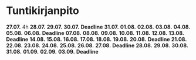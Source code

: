# Tuntikirjanpito
**27.07.** 4h
**28.07.**
**29.07.**
**30.07.**
**Deadline**
**31.07.**
**01.08.**
**02.08.**
**03.08.**
**04.08.**
**05.08.**
**06.08.**
**Deadline**
**07.08.**
**08.08.**
**09.08.**
**10.08.**
**11.08.**
**12.08.**
**13.08.**
**Deadline**
**14.08.**
**15.08.**
**16.08.**
**17.08.**
**18.08.**
**19.08.**
**20.08.**
**Deadline**
**21.08.**
**22.08.**
**23.08.**
**24.08.**
**25.08.**
**26.08.**
**27.08.**
**Deadline**
**28.08.**
**29.08.**
**30.08.**
**31.08.**
**01.09.**
**02.09.**
**03.09.**
**Deadline**
